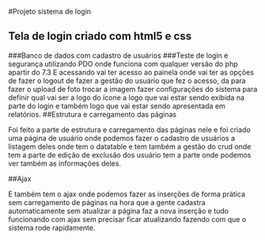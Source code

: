 #Projeto sistema de login
## Tela de login criado com html5 e css
###Banco de dados com cadastro de usuários
###Teste de login e segurança utilizando PDO onde funciona com qualquer versão do php apartir do 7.3
E acessando vai ter acesso ao painela onde vai ter as opções de fazer o logout de fazer a gestão do usuário que
fez o acesso, da para fazer o upload de foto trocar a imagem fazer configurações do sistema para definir qual vai ser
a logo do ícone a logo que vai estar sendo exibida na parte do login e também logo que vai estar sendo apresentada em relatórios.
##Estrutura e carregamento das páginas

Foi feito a parte de estrutura e carregamento das páginas nele e foi criado uma página de usuário onde podemos fazer o cadastro de 
usuários a listagem deles onde tem o datatable e tem também a gestão do crud onde tem a parte de edição de exclusão dos usuário tem 
a parte onde podemos ver também as informações deles.

##Ajax

E também tem o ajax onde podemos fazer as inserções de forma prática sem carregamento de páginas na hora que a gente cadastra automaticamente 
sem atualizar a página faz a nova inserção e tudo funcionando com ajax sem precisar ficar atualizando fazendo com que o sistema rode rapidamente.
